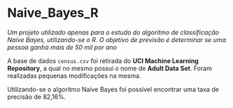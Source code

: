 # Naive_Bayes_R

*Um projeto utilizado apenas para o estudo do algoritmo de classificação Naive Bayes, utilizando-se o R. O objetivo de previsão é determinar se uma pessoa ganha mais de 50 mil por ano*

A base de dados `census.csv` foi retirada do **UCI Machine Learning Repository**, a qual no mesmo possui o nome de **Adult Data Set**. Foram realizadas pequenas modificações na mesma.

Utilizando-se o algoritmo Naive Bayes foi possível encontrar uma taxa de precisão de 82,16%.
